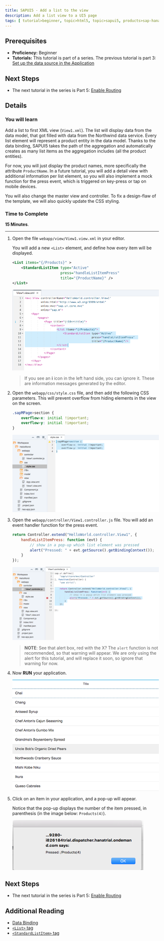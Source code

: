 ```yaml
---
title: SAPUI5 - Add a list to the view
description: Add a list view to a UI5 page
tags: [ tutorial>beginner, topic>html5, topic>sapui5, products>sap-hana-cloud-platform ]
---
```

## Prerequisites  
 - **Proficiency:** Beginner 
 - **Tutorials:** This tutorial is part of a series.  The previous tutorial is part 3: [Set up the data source in the Application](https://go.sap.com/developer/tutorials/sapui5-webide-setup-datasource.html)

## Next Steps
 - The next tutorial in the series is Part 5: [Enable Routing](https://go.sap.com/developer/tutorials/sapui5-webide-enable-routing.html)

## Details
### You will learn  
Add a list to first XML view (`View1.xml`). The list will display data from the data model, that got filled with data from the Northwind data service. Every list element will represent a product entity in the data model. Thanks to the data binding, SAPUI5 takes the path of the aggregation and automatically creates as many list items as the aggregation includes (all the product entities).

For now, you will just display the product names, more specifically the attribute `ProductName`. In a future tutorial, you will add a detail view with additional information per list element, so you will also implement a mock function for the press event, which is triggered on key-press or tap on mobile devices.

You will also change the master view and controller. To fix a design-flaw of the template, we will also quickly update the CSS styling.

### Time to Complete
**15 Minutes**.

---

1.  Open the file `webapp/view/View1.view.xml` in your editor.  

    You will add a new `<List>` element, and define how every item will be displayed.
  
    ```XML
    <List items="{/Products}" >
		<StandardListItem type="Active"
			              press="handleListItemPress"
			              title="{ProductName}" />
	</List>
	```
  
    ![View1.view.xml file](1.png)
    
    > If you see an **i** icon in the left hand side, you can ignore it.  These are information messages generated by the editor.

2.  Open the `webapp/css/style.css` file, and then add the following CSS parameters.  This will prevent overflow from hiding elements in the view on the screen.

    ```CSS
    .sapMPage>section {
		overflow-x: initial !important;
		overflow-y: initial !important;
	}
	```

    ![style.css file](2.png)
    
3.  Open the `webapp/controller/View1.controller.js` file.  You will add an event handler function for the press event.

    ```JavaScript
    return Controller.extend("HelloWorld.controller.View1", {
		handleListItemPress: function (evt) {
			// show in a pop-up which list element was pressed
			alert("Pressed: " + evt.getSource().getBindingContext());
		}
	});
	```

    ![style.css file](3.png)
    
    > **NOTE**:  See that alert box, red with the X?  The `alert` function is not recommended, so that warning will appear.  We are only using the alert for this tutorial, and will replace it soon, so ignore that warning for now.
    
4.  Now **RUN** your application.  

    ![Running application with list view](4.png)

5.  Click on an item in your application, and a pop-up will appear.  

	 Notice that the pop-up displays the number of the item pressed, in parenthesis (in the image below: `Products(4)`).

    ![Alert pop-up](5.png)

## Next Steps
 - The next tutorial in the series is Part 5: [Enable Routing](https://go.sap.com/developer/tutorials/sapui5-webide-enable-routing.html)


## Additional Reading
- [Data Binding](https://sapui5.netweaver.ondemand.com/#docs/guide/68b9644a253741e8a4b9e4279a35c247.html)
- [`<List>` tag](https://sapui5.netweaver.ondemand.com/#docs/guide/295e44b2d0144318bcb7bdd56bfa5189.html)
- [`<StandardListItem>` tag](https://sapui5.netweaver.ondemand.com/explored.html#/entity/sap.m.StandardListItem/properties)

